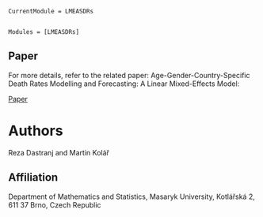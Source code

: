 ```@meta
CurrentModule = LMEASDRs
```

```@index
```

```@autodocs
Modules = [LMEASDRs]
```


## Paper
For more details, refer to the related paper: Age-Gender-Country-Specific Death Rates Modelling and Forecasting: A Linear Mixed-Effects Model:

[Paper](https://doi.org/10.48550/arXiv.2311.18668)


# Authors
Reza Dastranj and Martin Kolář

## Affiliation
Department of Mathematics and Statistics, Masaryk University, Kotlářská 2, 611 37 Brno, Czech Republic